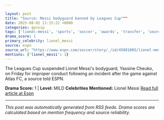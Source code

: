 ```yaml
---

layout: post
title: "Source: Messi bodyguard banned by Leagues Cup"""
date: 2025-08-02 11:15:22 +0000
categories: gossip
tags: ['lionel-messi', 'sports', 'soccer', 'awards', 'transfer', 'source-espn', 'drama-mild']
drama_score: 1
primary_celebrity: lionel_messi
source: espn
source_url: "https://www.espn.com/soccer/story/_/id/45881805/lionel-messi-bodyguard-suspended-leagues-cup-improper-conduct"""
mentions: {'lionel_messi': 1}
---
```


The Leagues Cup suspended Lionel Messi's bodyguard, Yassine Cheuko, on Friday for improper conduct following an incident after the game against Atlas FC, a source told ESPN.

**Drama Score:** 1 | **Level:** MILD **Celebrities Mentioned:** Lionel Messi [Read full article at Espn](https://www.espn.com/soccer/story/_/id/45881805/lionel-messi-bodyguard-suspended-leagues-cup-improper-conduct)

---

*This post was automatically generated from RSS feeds. Drama scores are calculated based on mention frequency and source reliability.*